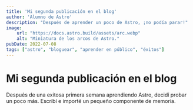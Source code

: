 ```yaml
---
title: 'Mi segunda publicación en el blog'
author: 'Alumno de Astro'
description: "Después de aprender un poco de Astro, ¡no podía parar!"
image:
    url: "https://docs.astro.build/assets/arc.webp"
    alt: "Miniatura de los arcos de Astro."
pubDate: 2022-07-08
tags: ["astro", "bloguear", "aprender en público", "éxitos"]
---
```

# Mi segunda publicación en el blog

Después de una exitosa primera semana aprendiendo Astro, decidí probar un poco más. Escribí e importé un pequeño componente de memoria.